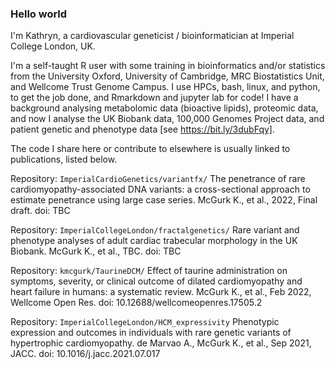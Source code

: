 ### Hello world

I'm Kathryn, a cardiovascular geneticist / bioinformatician at Imperial College London, UK. 

I'm a self-taught R user with some training in bioinformatics and/or statistics from the University Oxford, University of Cambridge, MRC Biostatistics Unit, and Wellcome Trust Genome Campus. I use HPCs, bash, linux, and python, to get the job done, and Rmarkdown and jupyter lab for code! I have a background analysing metabolomic data (bioactive lipids), proteomic data, and now I analyse the UK Biobank data, 100,000 Genomes Project data, and patient genetic and phenotype data [see https://bit.ly/3dubFqy]. 

The code I share here or contribute to elsewhere is usually linked to publications, listed below.

Repository: `ImperialCardioGenetics/variantfx/`
The penetrance of rare cardiomyopathy-associated DNA variants: a cross-sectional approach to estimate penetrance using large case series.
McGurk K., et al., 2022, Final draft.
doi: TBC

Repository: `ImperialCollegeLondon/fractalgenetics/`
Rare variant and phenotype analyses of adult cardiac trabecular morphology in the UK Biobank.
McGurk K., et al., TBC.
doi: TBC

Repository: `kmcgurk/TaurineDCM/`
Effect of taurine administration on symptoms, severity, or clinical outcome of dilated cardiomyopathy and heart failure in humans: a systematic review.
McGurk K., et al., Feb 2022, Wellcome Open Res.
doi: 10.12688/wellcomeopenres.17505.2

Repository: `ImperialCollegeLondon/HCM_expressivity`
Phenotypic expression and outcomes in individuals with rare genetic variants of hypertrophic cardiomyopathy.
de Marvao A., McGurk K., et al., Sep 2021, JACC.
doi: 10.1016/j.jacc.2021.07.017
